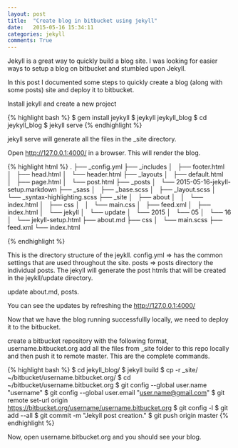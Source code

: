 ```yaml
---
layout: post
title:  "Create blog in bitbucket using jekyll"
date:   2015-05-16 15:34:11
categories: jekyll
comments: True
---
```

Jekyll is a great way to quickly build a blog site.  I was looking for easier ways to setup a blog on bitbucket and stumbled upon Jekyll.  

In this post I documented some steps to quickly create a blog (along with some posts) site and deploy it to bitbucket.

Install jekyll and create a new project


{% highlight bash %}
$ gem install jeykyll
$ jeykyll jeykyll_blog
$ cd jeykyll_blog
$ jekyll serve
{% endhighlight %}

jekyll serve will generate all the files in the _site directory.

Open http://127.0.0.1:4000/ in a browser. This will render the blog.

{% highlight html %}
.
├── _config.yml
├── _includes
│   ├── footer.html
│   ├── head.html
│   └── header.html
├── _layouts
│   ├── default.html
│   ├── page.html
│   └── post.html
├── _posts
│   └── 2015-05-16-jekyll-setup.markdown
├── _sass
│   ├── _base.scss
│   ├── _layout.scss
│   └── _syntax-highlighting.scss
├── _site
│   ├── about
│   │   └── index.html
│   ├── css
│   │   └── main.css
│   ├── feed.xml
│   ├── index.html
│   └── jekyll
│       └── update
│           └── 2015
│               └── 05
│                   └── 16
│                       └── jekyll-setup.html
├── about.md
├── css
│   └── main.scss
├── feed.xml
└── index.html

{% endhighlight %}

This is the directory structure of the jeykll. 
config.yml => has the common settings that are used throughout the site.
posts => posts directory the individual posts. The jekyll will generate the post htmls that will be created in the jeykll/update directory.

update about.md, posts.

You can see the updates by refreshing the http://127.0.0.1:4000/

Now that we have the blog running successfullly locally, we need to deploy it to the bitbucket.

create a bitbucket repository with the following format, username.bitbucket.org
add all the files from _site folder to this repo locally and then push it to remote master.
This are the complete commands.

{% highlight bash %}
$ cd jekyll_blog/
$ jekyll build
$ cp -r _site/ ~/bitbucket/username.bitbucket.org/
$ cd ~/bitbucket/username.bitbucket.org
$ git config --global user.name "username"
$ git config --global user.email "user.name@gmail.com"
$ git remote set-url origin https://bitbucket.org/username/username.bitbucket.org
$ git config -l
$ git add --all
$ git commit -m "Jekyll post creation."
$ git push origin master
{% endhighlight %}



Now, open username.bitbucket.org and you should see your blog.


